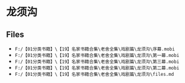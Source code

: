 # 龙须沟

## Files

- `F:/【01分类书籍】\【19】名家书籍合集\老舍全集\戏剧篇\龙须沟\序幕.mobi`
- `F:/【01分类书籍】\【19】名家书籍合集\老舍全集\戏剧篇\龙须沟\第一幕.mobi`
- `F:/【01分类书籍】\【19】名家书籍合集\老舍全集\戏剧篇\龙须沟\第三幕.mobi`
- `F:/【01分类书籍】\【19】名家书籍合集\老舍全集\戏剧篇\龙须沟\第二幕.mobi`
- `F:/【01分类书籍】\【19】名家书籍合集\老舍全集\戏剧篇\龙须沟\files.md`
